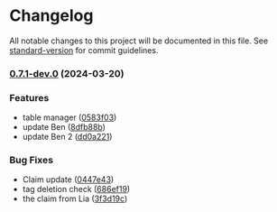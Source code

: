 # Changelog

All notable changes to this project will be documented in this file. See [standard-version](https://github.com/conventional-changelog/standard-version) for commit guidelines.

### [0.7.1-dev.0](https://github.com/Seven-of-Di/ben/compare/v0.7.0-dev.0...v0.7.1-dev.0) (2024-03-20)


### Features

* table manager ([0583f03](https://github.com/Seven-of-Di/ben/commit/0583f03fcd2ffc3d8f21a846014d4988c2508d6f))
* update Ben ([8dfb88b](https://github.com/Seven-of-Di/ben/commit/8dfb88baa98602cf2c8010721a26e1153455b41f))
* update Ben 2 ([dd0a221](https://github.com/Seven-of-Di/ben/commit/dd0a221405914f1c6c0deac66439087cfdd84aa8))


### Bug Fixes

* Claim update ([0447e43](https://github.com/Seven-of-Di/ben/commit/0447e438f13f5c954f216cfc4b9a99016d811d2b))
* tag deletion check ([686ef19](https://github.com/Seven-of-Di/ben/commit/686ef191da5f46ebb4c6f7dead199973985aa5f5))
* the claim from Lia ([3f3d19c](https://github.com/Seven-of-Di/ben/commit/3f3d19cb8de332c280114c56c91510f677eb951e))
